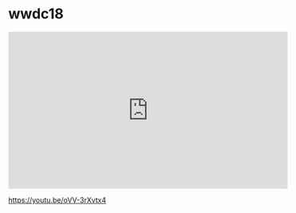 # wwdc18

<iframe width="560" height="315" src="https://www.youtube.com/embed/oVV-3rXvtx4" frameborder="0" allow="autoplay; encrypted-media" allowfullscreen></iframe>

https://youtu.be/oVV-3rXvtx4
